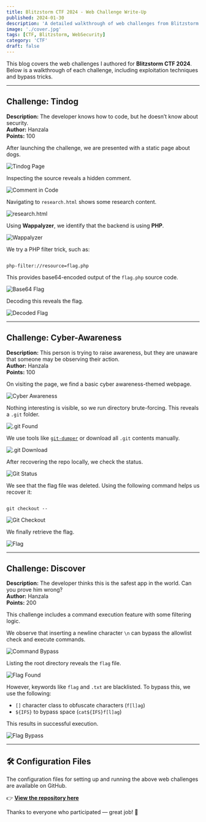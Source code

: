 ```yaml
---
title: Blitzstorm CTF 2024 - Web Challenge Write-Up
published: 2024-01-30
description: 'A detailed walkthrough of web challenges from Blitzstorm CTF 2024, including Tindog, Cyber-Awareness, and Discover. Covers directory busting, .git exploitation, PHP filtering, and command injection bypass.'
image: './cover.jpg'
tags: [CTF, Blitzstorm, WebSecurity]
category: 'CTF'
draft: false
---
```



This blog covers the web challenges I authored for **Blitzstorm CTF 2024**. Below is a walkthrough of each challenge, including exploitation techniques and bypass tricks.

---

## Challenge: Tindog

**Description:** The developer knows how to code, but he doesn’t know about security.  
**Author:** Hanzala  
**Points:** 100

After launching the challenge, we are presented with a static page about dogs.

![Tindog Page](https://miro.medium.com/v2/resize:fit:1400/format:webp/1*rmggfeaxm1CD-uBxSGp66g.png)

Inspecting the source reveals a hidden comment.

![Comment in Code](https://miro.medium.com/v2/resize:fit:1400/format:webp/1*7ZUEeRkrGP0kDkTGcBXRlw.png)

Navigating to `research.html` shows some research content.

![research.html](https://miro.medium.com/v2/resize:fit:1400/format:webp/1*4DaxxDN394sSUb1BB-C0hg.png)

Using **Wappalyzer**, we identify that the backend is using **PHP**.

![Wappalyzer](https://miro.medium.com/v2/resize:fit:1400/format:webp/1*ptPtEvjcYRSTMroxvczQhA.png)

We try a PHP filter trick, such as:  
```

php-filter://resource=flag.php

```

This provides base64-encoded output of the `flag.php` source code.

![Base64 Flag](https://miro.medium.com/v2/resize:fit:1400/format:webp/1*Ie6X0xU7XZMUoGXNFd_gLQ.png)

Decoding this reveals the flag.

![Decoded Flag](https://miro.medium.com/v2/resize:fit:1400/format:webp/1*fslKVWusoQc-bNOY7lyDvA.png)

---

## Challenge: Cyber-Awareness

**Description:** This person is trying to raise awareness, but they are unaware that someone may be observing their action.  
**Author:** Hanzala  
**Points:** 100

On visiting the page, we find a basic cyber awareness-themed webpage.

![Cyber Awareness](https://miro.medium.com/v2/resize:fit:1400/format:webp/1*5B4b4tRtLrjLQpT7QCzuwQ.png)

Nothing interesting is visible, so we run directory brute-forcing. This reveals a `.git` folder.

![.git Found](https://miro.medium.com/v2/resize:fit:1400/format:webp/1*V8VhuMlZbOPvEPabVtWX-g.png)

We use tools like [`git-dumper`](https://github.com/arthaud/git-dumper) or download all `.git` contents manually.

![.git Download](https://miro.medium.com/v2/resize:fit:1400/format:webp/1*2Ylq3Gx8rsl76Qhnk6DBRw.png)

After recovering the repo locally, we check the status.

![Git Status](https://miro.medium.com/v2/resize:fit:1400/format:webp/1*wkQles1ZPWaJRTCIwB6eCA.png)

We see that the flag file was deleted. Using the following command helps us recover it:

```

git checkout --

```

![Git Checkout](https://miro.medium.com/v2/resize:fit:1400/format:webp/1*BgmsH8i660phvHB3hIHWcA.png)

We finally retrieve the flag.

![Flag](https://miro.medium.com/v2/resize:fit:1400/format:webp/1*b1HSiT9z8jYLwxl-nC3Eog.png)

---

## Challenge: Discover

**Description:** The developer thinks this is the safest app in the world. Can you prove him wrong?  
**Author:** Hanzala  
**Points:** 200

This challenge includes a command execution feature with some filtering logic.

We observe that inserting a newline character `\n` can bypass the allowlist check and execute commands.

![Command Bypass](https://miro.medium.com/v2/resize:fit:1400/format:webp/1*mrMd8aqHcD2hJN5obkLwRA.png)

Listing the root directory reveals the `flag` file.

![Flag Found](https://miro.medium.com/v2/resize:fit:1400/format:webp/1*eAvgTO1ZUoKR47F1rO5Tqw.png)

However, keywords like `flag` and `.txt` are blacklisted. To bypass this, we use the following:

- `[]` character class to obfuscate characters (`f[l]ag`)
- `${IFS}` to bypass space (`cat${IFS}f[l]ag`)

This results in successful execution.

![Flag Bypass](https://miro.medium.com/v2/resize:fit:1400/format:webp/1*SRaZeojckMQFm6J-kVj_ww.png)

---

## 🛠️ Configuration Files

The configuration files for setting up and running the above web challenges are available on GitHub.

👉 [**View the repository here**](https://github.com/hanzalaghayasabbasi/Web-CTF)


Thanks to everyone who participated — great job! 👏


